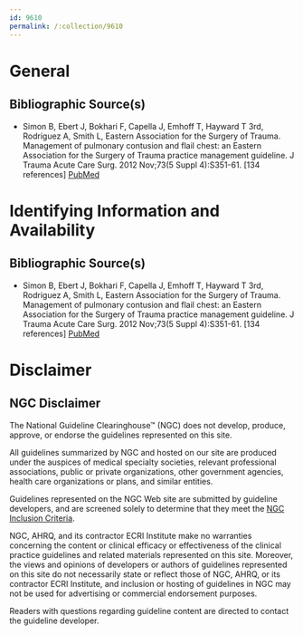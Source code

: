 ```yaml
---
id: 9610
permalink: /:collection/9610
---
```


# General

## Bibliographic Source(s)

- Simon B, Ebert J, Bokhari F, Capella J, Emhoff T, Hayward T 3rd, Rodriguez A, Smith L, Eastern Association for the Surgery of Trauma. Management of pulmonary contusion and flail chest: an Eastern Association for the Surgery of Trauma practice management guideline. J Trauma Acute Care Surg. 2012 Nov;73(5 Suppl 4):S351-61. [134 references] [ PubMed ](http://www.ncbi.nlm.nih.gov/entrez/query.fcgi?cmd=Retrieve&db=pubmed&dopt=Abstract&list_uids=23114493)

# Identifying Information and Availability

## Bibliographic Source(s)

- Simon B, Ebert J, Bokhari F, Capella J, Emhoff T, Hayward T 3rd, Rodriguez A, Smith L, Eastern Association for the Surgery of Trauma. Management of pulmonary contusion and flail chest: an Eastern Association for the Surgery of Trauma practice management guideline. J Trauma Acute Care Surg. 2012 Nov;73(5 Suppl 4):S351-61. [134 references] [ PubMed ](http://www.ncbi.nlm.nih.gov/entrez/query.fcgi?cmd=Retrieve&db=pubmed&dopt=Abstract&list_uids=23114493)

# Disclaimer

## NGC Disclaimer

The National Guideline Clearinghouse™ (NGC) does not develop, produce, approve, or endorse the guidelines represented on this site.

All guidelines summarized by NGC and hosted on our site are produced under the auspices of medical specialty societies, relevant professional associations, public or private organizations, other government agencies, health care organizations or plans, and similar entities.

Guidelines represented on the NGC Web site are submitted by guideline developers, and are screened solely to determine that they meet the [NGC Inclusion Criteria](/help-and-about/summaries/inclusion-criteria).

NGC, AHRQ, and its contractor ECRI Institute make no warranties concerning the content or clinical efficacy or effectiveness of the clinical practice guidelines and related materials represented on this site. Moreover, the views and opinions of developers or authors of guidelines represented on this site do not necessarily state or reflect those of NGC, AHRQ, or its contractor ECRI Institute, and inclusion or hosting of guidelines in NGC may not be used for advertising or commercial endorsement purposes.

Readers with questions regarding guideline content are directed to contact the guideline developer.

